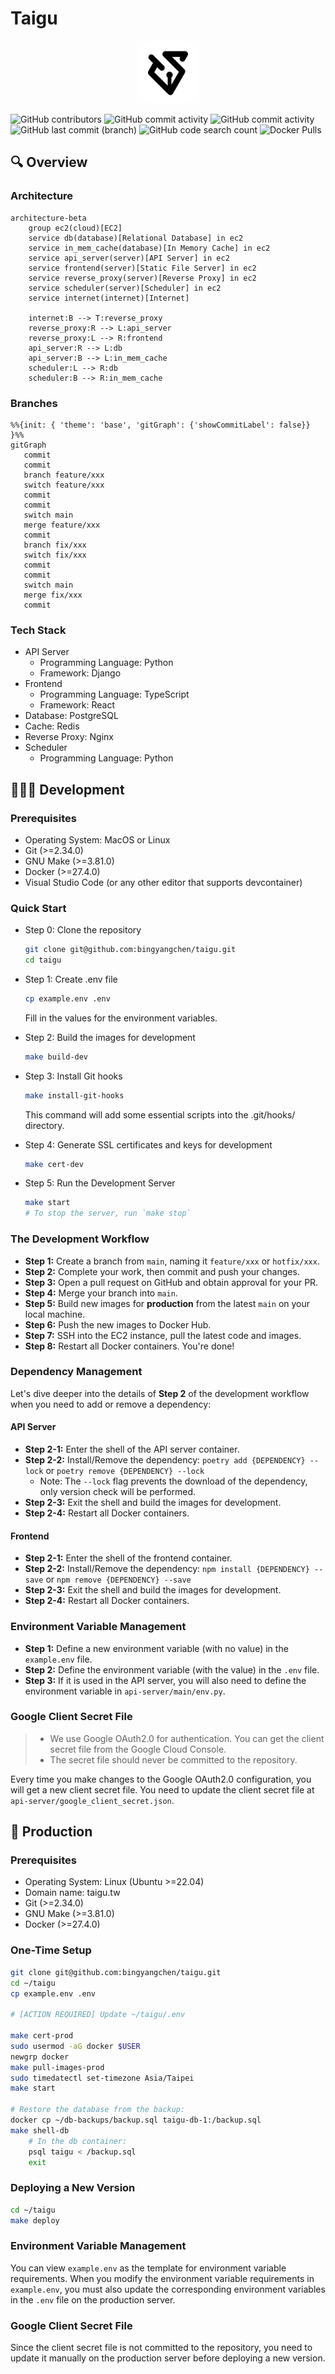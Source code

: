 # Taigu

<p align="center">
  <img src="https://raw.githubusercontent.com/bingyangchen/taigu/refs/heads/main/frontend/src/assets/logo.png" alt="Taigu Logo" width="100">
</p>

![GitHub contributors](https://img.shields.io/github/contributors/bingyangchen/taigu?style=flat-square&logo=github&logoColor=white&label=Contributors&color=2ea44f) ![GitHub commit activity](https://img.shields.io/github/commit-activity/t/bingyangchen/taigu/main?style=flat-square&label=Total%20Commits&color=0969da) ![GitHub commit activity](https://img.shields.io/github/commit-activity/w/bingyangchen/taigu/main?style=flat-square&label=Weekly%20Commits&color=ffd43b) ![GitHub last commit (branch)](https://img.shields.io/github/last-commit/bingyangchen/taigu/main?style=flat-square&label=Last%20Commit&color=cf222e) ![GitHub code search count](https://img.shields.io/github/search?query=taigu&label=Search&style=flat-square&color=6f42c1) ![Docker Pulls](https://img.shields.io/docker/pulls/taigutw/api-server?style=flat-square&color=0db7ed&label=Docker%20Pulls)

## 🔍 Overview

### Architecture

```mermaid
architecture-beta
    group ec2(cloud)[EC2]
    service db(database)[Relational Database] in ec2
    service in_mem_cache(database)[In Memory Cache] in ec2
    service api_server(server)[API Server] in ec2
    service frontend(server)[Static File Server] in ec2
    service reverse_proxy(server)[Reverse Proxy] in ec2
    service scheduler(server)[Scheduler] in ec2
    service internet(internet)[Internet]

    internet:B --> T:reverse_proxy
    reverse_proxy:R --> L:api_server
    reverse_proxy:L --> R:frontend
    api_server:R --> L:db
    api_server:B --> L:in_mem_cache
    scheduler:L --> R:db
    scheduler:B --> R:in_mem_cache
```

### Branches

```mermaid
%%{init: { 'theme': 'base', 'gitGraph': {'showCommitLabel': false}} }%%
gitGraph
   commit
   commit
   branch feature/xxx
   switch feature/xxx
   commit
   commit
   switch main
   merge feature/xxx
   commit
   branch fix/xxx
   switch fix/xxx
   commit
   commit
   switch main
   merge fix/xxx
   commit
```

### Tech Stack

- API Server
  - Programming Language: Python
  - Framework: Django
- Frontend
  - Programming Language: TypeScript
  - Framework: React
- Database: PostgreSQL
- Cache: Redis
- Reverse Proxy: Nginx
- Scheduler
  - Programming Language: Python

## 🧑🏻‍💻 Development

### Prerequisites

- Operating System: MacOS or Linux
- Git (>=2.34.0)
- GNU Make (>=3.81.0)
- Docker (>=27.4.0)
- Visual Studio Code (or any other editor that supports devcontainer)

### Quick Start

- Step 0: Clone the repository

  ```bash
  git clone git@github.com:bingyangchen/taigu.git
  cd taigu
  ```

- Step 1: Create .env file

  ```bash
  cp example.env .env
  ```

  Fill in the values for the environment variables.

- Step 2: Build the images for development

  ```bash
  make build-dev
  ```

- Step 3: Install Git hooks

  ```bash
  make install-git-hooks
  ```

  This command will add some essential scripts into the .git/hooks/ directory.

- Step 4: Generate SSL certificates and keys for development

  ```bash
  make cert-dev
  ```

- Step 5: Run the Development Server

  ```bash
  make start
  # To stop the server, run `make stop`
  ```

### The Development Workflow

- **Step 1:** Create a branch from `main`, naming it `feature/xxx` or `hotfix/xxx`.
- **Step 2:** Complete your work, then commit and push your changes.
- **Step 3:** Open a pull request on GitHub and obtain approval for your PR.
- **Step 4:** Merge your branch into `main`.
- **Step 5:** Build new images for **production** from the latest `main` on your local machine.
- **Step 6:** Push the new images to Docker Hub.
- **Step 7:** SSH into the EC2 instance, pull the latest code and images.
- **Step 8:** Restart all Docker containers. You're done!

### Dependency Management

Let's dive deeper into the details of **Step 2** of the development workflow when you need to add or remove a dependency:

#### API Server

- **Step 2-1:** Enter the shell of the API server container.
- **Step 2-2:** Install/Remove the dependency: `poetry add {DEPENDENCY} --lock` or `poetry remove {DEPENDENCY} --lock`
  - Note: The `--lock` flag prevents the download of the dependency, only version check will be performed.
- **Step 2-3:** Exit the shell and build the images for development.
- **Step 2-4:** Restart all Docker containers.

#### Frontend

- **Step 2-1:** Enter the shell of the frontend container.
- **Step 2-2:** Install/Remove the dependency: `npm install {DEPENDENCY} --save` or `npm remove {DEPENDENCY} --save`
- **Step 2-3:** Exit the shell and build the images for development.
- **Step 2-4:** Restart all Docker containers.

### Environment Variable Management

- **Step 1:** Define a new environment variable (with no value) in the `example.env` file.
- **Step 2:** Define the environment variable (with the value) in the `.env` file.
- **Step 3:** If it is used in the API server, you will also need to define the environment variable in `api-server/main/env.py`.

### Google Client Secret File

> - We use Google OAuth2.0 for authentication. You can get the client secret file from the Google Cloud Console.
> - The secret file should never be committed to the repository.

Every time you make changes to the Google OAuth2.0 configuration, you will get a new client secret file. You need to update the client secret file at `api-server/google_client_secret.json`.

## 🚀 Production

### Prerequisites

- Operating System: Linux (Ubuntu >=22.04)
- Domain name: taigu.tw
- Git (>=2.34.0)
- GNU Make (>=3.81.0)
- Docker (>=27.4.0)

### One-Time Setup

```bash
git clone git@github.com:bingyangchen/taigu.git
cd ~/taigu
cp example.env .env

# [ACTION REQUIRED] Update ~/taigu/.env

make cert-prod
sudo usermod -aG docker $USER
newgrp docker
make pull-images-prod
sudo timedatectl set-timezone Asia/Taipei
make start

# Restore the database from the backup:
docker cp ~/db-backups/backup.sql taigu-db-1:/backup.sql
make shell-db
    # In the db container:
    psql taigu < /backup.sql
    exit
```

### Deploying a New Version

```bash
cd ~/taigu
make deploy
```

### Environment Variable Management

You can view `example.env` as the template for environment variable requirements. When you modify the environment variable requirements in `example.env`, you must also update the corresponding environment variables in the `.env` file on the production server.

### Google Client Secret File

Since the client secret file is not committed to the repository, you need to update it manually on the production server before deploying a new version.

